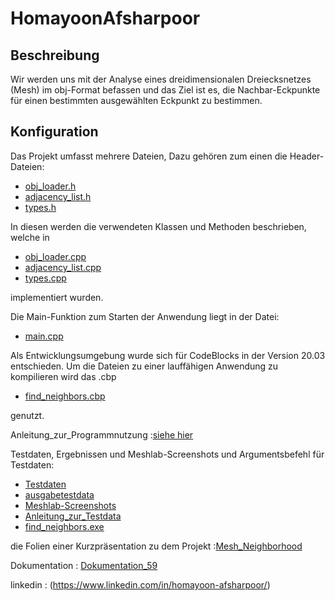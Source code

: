 # HomayoonAfsharpoor

## Beschreibung

Wir werden uns mit der Analyse eines dreidimensionalen Dreiecksnetzes (Mesh) im obj-Format befassen und das Ziel ist es, die Nachbar-Eckpunkte für einen bestimmten ausgewählten Eckpunkt zu bestimmen.


## Konfiguration

Das Projekt umfasst mehrere Dateien, Dazu gehören zum einen die Header-Dateien:

* [obj_loader.h](https://gitlab.rlp.net/effprog_2023/02_projekte_abgaben/59_homayoon-afsharpoor/-/blob/main/quellcode/obj_loader.h)
* [adjacency_list.h](https://gitlab.rlp.net/effprog_2023/02_projekte_abgaben/59_homayoon-afsharpoor/-/blob/main/quellcode/adjacency_list.h)
* [types.h](https://gitlab.rlp.net/effprog_2023/02_projekte_abgaben/59_homayoon-afsharpoor/-/blob/main/quellcode/types.h)


In diesen werden die verwendeten Klassen und Methoden beschrieben, welche in
* [obj_loader.cpp](https://gitlab.rlp.net/effprog_2023/02_projekte_abgaben/59_homayoon-afsharpoor/-/blob/main/quellcode/obj_loader.cpp)
* [adjacency_list.cpp](https://gitlab.rlp.net/effprog_2023/02_projekte_abgaben/59_homayoon-afsharpoor/-/blob/main/quellcode/adjacency_list.cpp)
* [types.cpp](https://gitlab.rlp.net/effprog_2023/02_projekte_abgaben/59_homayoon-afsharpoor/-/blob/main/quellcode/types.cpp)

implementiert wurden.

Die Main-Funktion zum Starten der Anwendung liegt in der Datei:
* [main.cpp](https://gitlab.rlp.net/effprog_2023/02_projekte_abgaben/59_homayoon-afsharpoor/-/blob/main/quellcode/main.cpp)

Als Entwicklungsumgebung wurde sich für CodeBlocks in der Version 20.03 entschieden. Um die Dateien zu einer lauffähigen Anwendung zu kompilieren wird das .cbp

* [find_neighbors.cbp](https://gitlab.rlp.net/effprog_2023/02_projekte_abgaben/59_homayoon-afsharpoor/-/blob/main/quellcode/find_neighbors.cbp)

genutzt.

Anleitung_zur_Programmnutzung :[siehe hier](https://gitlab.rlp.net/effprog_2023/02_projekte_abgaben/59_homayoon-afsharpoor/-/blob/main/quellcode/Anleitung_zur_Programmnutzung.txt)


Testdaten, Ergebnissen und Meshlab-Screenshots und Argumentsbefehl für Testdaten:
* [Testdaten](https://gitlab.rlp.net/effprog_2023/02_projekte_abgaben/59_homayoon-afsharpoor/-/tree/main/Beispielenanwendung/Testdaten)
* [ausgabetestdata](https://gitlab.rlp.net/effprog_2023/02_projekte_abgaben/59_homayoon-afsharpoor/-/tree/main/Beispielenanwendung/ausgabetestdata)
 * [Meshlab-Screenshots](https://gitlab.rlp.net/effprog_2023/02_projekte_abgaben/59_homayoon-afsharpoor/-/tree/main/Beispielenanwendung/Meshlab-Screenshots)
 * [Anleitung_zur_Testdata](https://gitlab.rlp.net/effprog_2023/02_projekte_abgaben/59_homayoon-afsharpoor/-/blob/main/Beispielenanwendung/Anleitung_zur_Testdata.txt)
 * [find_neighbors.exe](https://gitlab.rlp.net/effprog_2023/02_projekte_abgaben/59_homayoon-afsharpoor/-/blob/main/Beispielenanwendung/find_neighbors.exe)

die Folien einer Kurzpräsentation zu dem Projekt :[Mesh_Neighborhood](https://gitlab.rlp.net/effprog_2023/02_projekte_abgaben/59_homayoon-afsharpoor/-/blob/main/Pr%C3%A4sentation/Mesh_Neighborhood.pdf)

Dokumentation : [Dokumentation_59](https://gitlab.rlp.net/effprog_2023/02_projekte_abgaben/59_homayoon-afsharpoor/-/blob/main/Dokumentation_59.pdf)

linkedin : (https://www.linkedin.com/in/homayoon-afsharpoor/)
